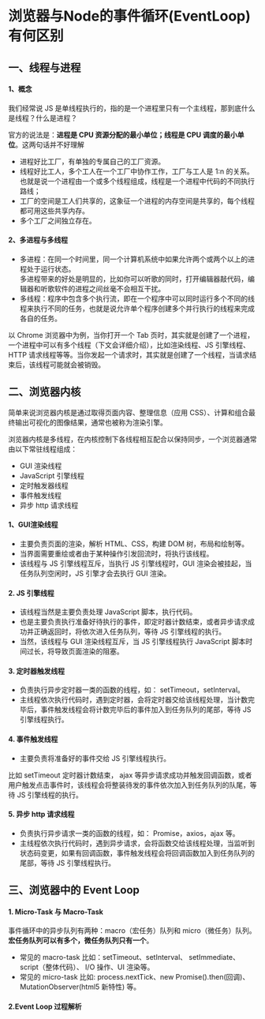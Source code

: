 # 浏览器与Node的事件循环(EventLoop)有何区别

## 一、线程与进程

#### 1、概念

我们经常说 JS 是单线程执行的，指的是一个进程里只有一个主线程，那到底什么是线程？什么是进程？

官方的说法是：**进程是 CPU 资源分配的最小单位；线程是 CPU 调度的最小单位**。这两句话并不好理解

+ 进程好比工厂，有单独的专属自己的工厂资源。
+ 线程好比工人，多个工人在一个工厂中协作工作，工厂与工人是 1:n 的关系。也就是说一个进程由一个或多个线程组成，线程是一个进程中代码的不同执行路线；
+ 工厂的空间是工人们共享的，这象征一个进程的内存空间是共享的，每个线程都可用这些共享内存。
+ 多个工厂之间独立存在。

#### 2、多进程与多线程

+ 多进程：在同一个时间里，同一个计算机系统中如果允许两个或两个以上的进程处于运行状态。<br>多进程带来的好处是明显的，比如你可以听歌的同时，打开编辑器敲代码，编辑器和听歌软件的进程之间丝毫不会相互干扰。
+ 多线程：程序中包含多个执行流，即在一个程序中可以同时运行多个不同的线程来执行不同的任务，也就是说允许单个程序创建多个并行执行的线程来完成各自的任务。

以 Chrome 浏览器中为例，当你打开一个 Tab 页时，其实就是创建了一个进程，一个进程中可以有多个线程（下文会详细介绍），比如渲染线程、JS 引擎线程、HTTP 请求线程等等。当你发起一个请求时，其实就是创建了一个线程，当请求结束后，该线程可能就会被销毁。

## 二、浏览器内核

简单来说浏览器内核是通过取得页面内容、整理信息（应用 CSS）、计算和组合最终输出可视化的图像结果，通常也被称为渲染引擎。


浏览器内核是多线程，在内核控制下各线程相互配合以保持同步，一个浏览器通常由以下常驻线程组成：
+ GUI 渲染线程
+ JavaScript 引擎线程
+ 定时触发器线程
+ 事件触发线程
+ 异步 http 请求线程

#### 1、GUI渲染线程
+ 主要负责页面的渲染，解析 HTML、CSS，构建 DOM 树，布局和绘制等。
+ 当界面需要重绘或者由于某种操作引发回流时，将执行该线程。
+ 该线程与 JS 引擎线程互斥，当执行 JS 引擎线程时，GUI 渲染会被挂起，当任务队列空闲时，JS 引擎才会去执行 GUI 渲染。

#### 2. JS 引擎线程
+ 该线程当然是主要负责处理 JavaScript 脚本，执行代码。
+ 也是主要负责执行准备好待执行的事件，即定时器计数结束，或者异步请求成功并正确返回时，将依次进入任务队列，等待 JS 引擎线程的执行。
+ 当然，该线程与 GUI 渲染线程互斥，当 JS 引擎线程执行 JavaScript 脚本时间过长，将导致页面渲染的阻塞。

#### 3. 定时器触发线程
+ 负责执行异步定时器一类的函数的线程，如： setTimeout，setInterval。
+ 主线程依次执行代码时，遇到定时器，会将定时器交给该线程处理，当计数完毕后，事件触发线程会将计数完毕后的事件加入到任务队列的尾部，等待 JS 引擎线程执行。

#### 4. 事件触发线程
+ 主要负责将准备好的事件交给 JS 引擎线程执行。

比如 setTimeout 定时器计数结束， ajax 等异步请求成功并触发回调函数，或者用户触发点击事件时，该线程会将整装待发的事件依次加入到任务队列的队尾，等待 JS 引擎线程的执行。

#### 5. 异步 http 请求线程
+ 负责执行异步请求一类的函数的线程，如： Promise，axios，ajax 等。
+ 主线程依次执行代码时，遇到异步请求，会将函数交给该线程处理，当监听到状态码变更，如果有回调函数，事件触发线程会将回调函数加入到任务队列的尾部，等待 JS 引擎线程执行。

## 三、浏览器中的 Event Loop

#### 1. Micro-Task 与 Macro-Task

事件循环中的异步队列有两种：macro（宏任务）队列和 micro（微任务）队列。**宏任务队列可以有多个，微任务队列只有一个**。

+ 常见的 macro-task 比如：setTimeout、setInterval、 setImmediate、script（整体代码）、 I/O 操作、UI 渲染等。
+ 常见的 micro-task 比如: process.nextTick、new Promise().then(回调)、MutationObserver(html5 新特性) 等。

#### 2.Event Loop 过程解析